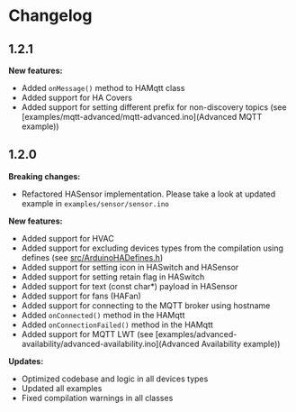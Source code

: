 # Changelog

## 1.2.1

**New features:**
* Added `onMessage()` method to HAMqtt class
* Added support for HA Covers
* Added support for setting different prefix for non-discovery topics (see [examples/mqtt-advanced/mqtt-advanced.ino](Advanced MQTT example))

## 1.2.0

**Breaking changes:**
* Refactored HASensor implementation. Please take a look at updated example in `examples/sensor/sensor.ino`

**New features:**
* Added support for HVAC
* Added support for excluding devices types from the compilation using defines (see [src/ArduinoHADefines.h](src/ArduinoHADefines.h))
* Added support for setting icon in HASwitch and HASensor
* Added support for setting retain flag in HASwitch
* Added support for text (const char*) payload in HASensor
* Added support for fans (HAFan)
* Added support for connecting to the MQTT broker using hostname
* Added `onConnected()` method in the HAMqtt
* Added `onConnectionFailed()` method in the HAMqtt
* Added support for MQTT LWT (see [examples/advanced-availability/advanced-availability.ino](Advanced Availability example))

**Updates:**
* Optimized codebase and logic in all devices types
* Updated all examples
* Fixed compilation warnings in all classes
